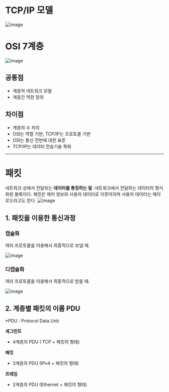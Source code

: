 # TCP/IP 모델
![image](https://github.com/user-attachments/assets/e9e416a5-36c6-49d1-9228-edc29fa1b709)

# OSI 7계층
![image](https://github.com/user-attachments/assets/42440765-b793-45f7-9cd6-f7c9fc22855e)

## 공통점

- 계층적 네트워크 모델
- 계층간 역한 정의

## 차이점

- 계층의 수 차이
- OSI는 역할 기반, TCP/IP는 프로토콜 기반
- OSI는 통신 전반에 대한 표준
- TCP/IP는 데이터 전송기술 특화

---

# 패킷

네트워크 상에서 전달되는 **데이터를 통칭하는  말**. 네트워크에서 전달하는 데이터의 형식화된 블록이다. 패킷은 제어 정보와 사용자 데이터로 이루어지며 사용자 데이터는 페이로드라고도 한다.
![image](https://github.com/user-attachments/assets/d4504f6d-5a9f-4b15-88d8-4706f633b0db)

## 1. 패킷을 이용한 통신과정

### 캡슐화

여러 프로토콜을 이용해서 최종적으로 보낼 때.

![image](https://github.com/user-attachments/assets/e78e6006-c6e6-445f-9c03-fc2d0f6fb8a2)


### 디캡슐화

여러 프로토콜을 이용해서 최종적으로 받을 때.

![image](https://github.com/user-attachments/assets/0b55059a-8c2e-449b-8ae5-cc4df74e9eab)


## 2. 계층별 패킷의 이름 PDU

*PDU : Protocol Data Unit

**세그먼트**

- 4계층의 PDU ( TCP + 패킷의 형태)

**패킷**

- 3계층의 PDU (IPv4 + 패킷의 형태)

**프레임**

- 2계층의 PDU (Ethernet + 패킷의 형태)
